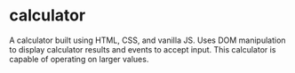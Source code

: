 # calculator

A calculator built using HTML, CSS, and vanilla JS. Uses DOM manipulation to display calculator results and events to accept input. This calculator is capable of operating on larger values.